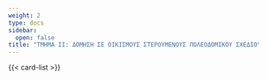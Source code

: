 ```yaml
---
weight: 2
type: docs
sidebar:
  open: false
title: "ΤΜΗΜΑ ΙΙ: ΔΟΜΗΣΗ ΣΕ ΟΙΚΙΣΜΟΥΣ ΣΤΕΡΟΥΜΕΝΟΥΣ ΠΟΛΕΟΔΟΜΙΚΟΥ ΣΧΕΔΙΟΥ"
---
```


{{< card-list >}}
